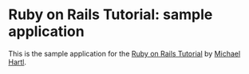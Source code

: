 # Ruby on Rails Tutorial: sample application

This is the sample application for the [Ruby on Rails Tutorial](http://railstutorial.org/) by [Michael Hartl](http://michaelhartl.com).